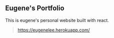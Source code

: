 ## Eugene's Portfolio
This is eugene's personal website built with react.
> https://eugenelee.herokuapp.com/
